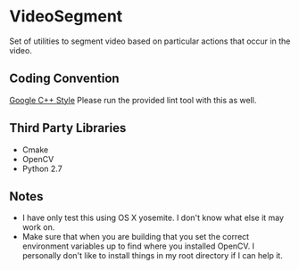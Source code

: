# VideoSegment
Set of utilities to segment video based on particular actions that occur
in the video. 

## Coding Convention
[Google C++
Style](https://google-styleguide.googlecode.com/svn/trunk/cppguide.html)
Please run the provided lint tool with this as well. 

## Third Party Libraries
* Cmake
* OpenCV
* Python 2.7 

## Notes
- I have only test this using OS X yosemite. I don't know what 
  else it may work on. 
- Make sure that when you are building that you set the correct environment
  variables up to find where you installed OpenCV. I personally don't like
  to install things in my root directory if I can help it. 

